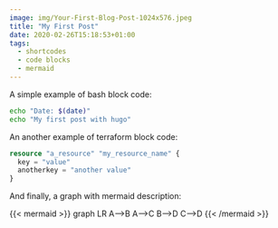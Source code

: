 ```yaml
---
image: img/Your-First-Blog-Post-1024x576.jpeg
title: "My First Post"
date: 2020-02-26T15:18:53+01:00
tags:
  - shortcodes
  - code blocks
  - mermaid
---
```


A simple example of bash block code:

```bash {linenos=false}
echo "Date: $(date)"
echo "My first post with hugo"
```

An another example of terraform block code:

```terraform
resource "a_resource" "my_resource_name" {
  key = "value"
  anotherkey = "another value"
}
```

And finally, a graph with mermaid description:

{{< mermaid >}}
graph LR
  A-->B
  A-->C
  B-->D
  C-->D
{{< /mermaid >}}
